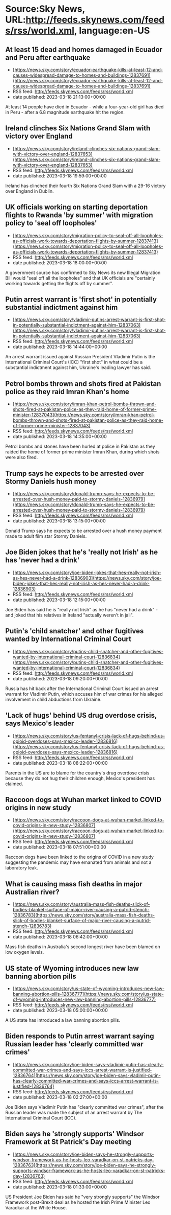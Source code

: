 # Source:Sky News, URL:http://feeds.skynews.com/feeds/rss/world.xml, language:en-US

## At least 15 dead and homes damaged in Ecuador and Peru after earthquake
 - [https://news.sky.com/story/ecuador-earthquake-kills-at-least-12-and-causes-widespread-damage-to-homes-and-buildings-12837691](https://news.sky.com/story/ecuador-earthquake-kills-at-least-12-and-causes-widespread-damage-to-homes-and-buildings-12837691)
 - RSS feed: http://feeds.skynews.com/feeds/rss/world.xml
 - date published: 2023-03-18 21:13:00+00:00

At least 14 people have died in Ecuador - while a four-year-old girl has died in Peru - after a 6.8 magnitude earthquake hit the region.

## Ireland clinches Six Nations Grand Slam with victory over England
 - [https://news.sky.com/story/ireland-clinches-six-nations-grand-slam-with-victory-over-england-12837653](https://news.sky.com/story/ireland-clinches-six-nations-grand-slam-with-victory-over-england-12837653)
 - RSS feed: http://feeds.skynews.com/feeds/rss/world.xml
 - date published: 2023-03-18 19:59:00+00:00

Ireland has clinched their fourth Six Nations Grand Slam with a 29-16 victory over England in Dublin.

## UK officials working on starting deportation flights to Rwanda 'by summer' with migration policy to 'seal off loopholes'
 - [https://news.sky.com/story/migration-policy-to-seal-off-all-loopholes-as-officials-work-towards-deportation-flights-by-summer-12837413](https://news.sky.com/story/migration-policy-to-seal-off-all-loopholes-as-officials-work-towards-deportation-flights-by-summer-12837413)
 - RSS feed: http://feeds.skynews.com/feeds/rss/world.xml
 - date published: 2023-03-18 18:00:00+00:00

A government source has confirmed to Sky News its new Illegal Migration Bill would "seal off all the loopholes" and that UK officials are "certainly working towards getting the flights off by summer".

## Putin arrest warrant is 'first shot' in potentially substantial indictment against him
 - [https://news.sky.com/story/vladimir-putins-arrest-warrant-is-first-shot-in-potentially-substantial-indictment-against-him-12837063](https://news.sky.com/story/vladimir-putins-arrest-warrant-is-first-shot-in-potentially-substantial-indictment-against-him-12837063)
 - RSS feed: http://feeds.skynews.com/feeds/rss/world.xml
 - date published: 2023-03-18 14:44:00+00:00

An arrest warrant issued against Russian President Vladimir Putin is the International Criminal Court's (ICC) "first shot" in what could be a substantial indictment against him, Ukraine's leading lawyer has said.

## Petrol bombs thrown and shots fired at Pakistan police as they raid Imran Khan's home
 - [https://news.sky.com/story/imran-khan-petrol-bombs-thrown-and-shots-fired-at-pakistan-police-as-they-raid-home-of-former-prime-minister-12837043](https://news.sky.com/story/imran-khan-petrol-bombs-thrown-and-shots-fired-at-pakistan-police-as-they-raid-home-of-former-prime-minister-12837043)
 - RSS feed: http://feeds.skynews.com/feeds/rss/world.xml
 - date published: 2023-03-18 14:35:00+00:00

Petrol bombs and stones have been hurled at police in Pakistan as they raided the home of former prime minister Imran Khan, during which shots were also fired.

## Trump says he expects to be arrested over Stormy Daniels hush money
 - [https://news.sky.com/story/donald-trump-says-he-expects-to-be-arrested-over-hush-money-paid-to-stormy-daniels-12836979](https://news.sky.com/story/donald-trump-says-he-expects-to-be-arrested-over-hush-money-paid-to-stormy-daniels-12836979)
 - RSS feed: http://feeds.skynews.com/feeds/rss/world.xml
 - date published: 2023-03-18 13:15:00+00:00

Donald Trump says he expects to be arrested over a hush money payment made to adult film star Stormy Daniels.

## Joe Biden jokes that he's 'really not Irish' as he has 'never had a drink'
 - [https://news.sky.com/story/joe-biden-jokes-that-hes-really-not-irish-as-hes-never-had-a-drink-12836903](https://news.sky.com/story/joe-biden-jokes-that-hes-really-not-irish-as-hes-never-had-a-drink-12836903)
 - RSS feed: http://feeds.skynews.com/feeds/rss/world.xml
 - date published: 2023-03-18 12:15:00+00:00

Joe Biden has said he is "really not Irish" as he has "never had a drink" - and joked that his relatives in Ireland "actually weren't in jail".

## Putin's 'child snatcher' and other fugitives wanted by International Criminal Court
 - [https://news.sky.com/story/putins-child-snatcher-and-other-fugitives-wanted-by-international-criminal-court-12836834](https://news.sky.com/story/putins-child-snatcher-and-other-fugitives-wanted-by-international-criminal-court-12836834)
 - RSS feed: http://feeds.skynews.com/feeds/rss/world.xml
 - date published: 2023-03-18 09:20:00+00:00

Russia has hit back after the International Criminal Court issued an arrest warrant for Vladimir Putin, which accuses him of war crimes for his alleged involvement in child abductions from Ukraine.

## 'Lack of hugs' behind US drug overdose crisis, says Mexico's leader
 - [https://news.sky.com/story/us-fentanyl-crisis-lack-of-hugs-behind-us-opioid-overdoses-says-mexico-leader-12836816](https://news.sky.com/story/us-fentanyl-crisis-lack-of-hugs-behind-us-opioid-overdoses-says-mexico-leader-12836816)
 - RSS feed: http://feeds.skynews.com/feeds/rss/world.xml
 - date published: 2023-03-18 08:22:00+00:00

Parents in the US are to blame for the country's drug overdose crisis because they do not hug their children enough, Mexico's president has claimed.

## Raccoon dogs at Wuhan market linked to COVID origins in new study
 - [https://news.sky.com/story/raccoon-dogs-at-wuhan-market-linked-to-covid-origins-in-new-study-12836807](https://news.sky.com/story/raccoon-dogs-at-wuhan-market-linked-to-covid-origins-in-new-study-12836807)
 - RSS feed: http://feeds.skynews.com/feeds/rss/world.xml
 - date published: 2023-03-18 07:51:00+00:00

Raccoon dogs have been linked to the origins of COVID in a new study suggesting the pandemic may have emanated from animals and&#160;not a laboratory leak.

## What is causing mass fish deaths in major Australian river?
 - [https://news.sky.com/story/australia-mass-fish-deaths-slick-of-bodies-blanket-surface-of-major-river-causing-a-putrid-stench-12836783](https://news.sky.com/story/australia-mass-fish-deaths-slick-of-bodies-blanket-surface-of-major-river-causing-a-putrid-stench-12836783)
 - RSS feed: http://feeds.skynews.com/feeds/rss/world.xml
 - date published: 2023-03-18 06:42:00+00:00

Mass fish deaths in Australia's second longest river have been blamed on low oxygen levels.

## US state of Wyoming introduces new law banning abortion pills
 - [https://news.sky.com/story/us-state-of-wyoming-introduces-new-law-banning-abortion-pills-12836777](https://news.sky.com/story/us-state-of-wyoming-introduces-new-law-banning-abortion-pills-12836777)
 - RSS feed: http://feeds.skynews.com/feeds/rss/world.xml
 - date published: 2023-03-18 05:00:00+00:00

A US state has introduced a law banning abortion pills.

## Biden responds to Putin arrest warrant saying Russian leader has 'clearly committed war crimes'
 - [https://news.sky.com/story/joe-biden-says-vladimir-putin-has-clearly-committed-war-crimes-and-says-iccs-arrest-warrant-is-justified-12836764](https://news.sky.com/story/joe-biden-says-vladimir-putin-has-clearly-committed-war-crimes-and-says-iccs-arrest-warrant-is-justified-12836764)
 - RSS feed: http://feeds.skynews.com/feeds/rss/world.xml
 - date published: 2023-03-18 02:27:00+00:00

Joe Biden says Vladimir Putin has "clearly committed war crimes", after the Russian leader was made the subject of an arrest warrant by The International Criminal Court (ICC).

## Biden says he 'strongly supports' Windsor Framework at St Patrick's Day meeting
 - [https://news.sky.com/story/joe-biden-says-he-strongly-supports-windsor-framework-as-he-hosts-leo-varadkar-on-st-patricks-day-12836763](https://news.sky.com/story/joe-biden-says-he-strongly-supports-windsor-framework-as-he-hosts-leo-varadkar-on-st-patricks-day-12836763)
 - RSS feed: http://feeds.skynews.com/feeds/rss/world.xml
 - date published: 2023-03-18 01:33:00+00:00

US President Joe Biden has said he "very strongly supports" the Windsor Framework post-Brexit deal as he hosted the Irish Prime Minister Leo Varadkar at the White House.

